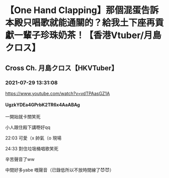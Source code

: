 # 【One Hand Clapping】那個混蛋告訴本殿只唱歌就能通關的？給我土下座再貢獻一輩子珍珠奶茶！【香港Vtuber/月島クロス】

## Cross Ch. 月島クロス【HKVTuber】

### 2021-07-29 13:31:08

https://www.youtube.com/watch?v=vdTPAasGZ1A

#### UgzkYDEa4GPrbK2TR6x4AaABAg

一開始就卡關笑死

小人跟住殿下講嘢好qq

22:03 可愛（x 帥氣（o 現場

24:33 對住垃圾桶唱歌笑死

辛苦聲音了ww

中間好多yabe 嘅聲音（已錄低所以不放時間線了😈😈）

